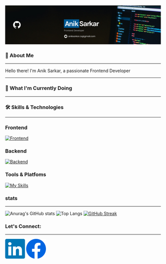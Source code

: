 ![Alt text](assets/banner.png)

### 👋 About Me
***
Hello there! I'm Anik Sarkar, a passionate Frontend Developer 

<!-- who loves crafting intuitive and visually appealing web applications. With a strong foundation in React, JavaScript, and modern web technologies, I strive to build user-friendly and responsive interfaces. I enjoy solving challenges, learning new technologies, and optimizing performance to enhance the user experience. -->
***

### 🚀 What I'm Currently Doing
***
<!-- 💻 Building RateX, a review platform inspired by Trustpilot. <br>
🔧 Exploring Node.js for backend development.<br>
🌱 Learning Next.js and improving my React skills.<br>
📚 Expanding my expertise in Problem Solving -->

### 🛠 Skills & Technologies
***
### Frontend
[![Frontend](https://skillicons.dev/icons?i=react,js,ts,tailwind,css,html)](https://skillicons.dev)
### Backend
[![Backend](https://skillicons.dev/icons?i=nodejs,express,mongodb,postgres,firebase)](https://skillicons.dev)
### Tools & Platfoms
[![My Skills](https://skillicons.dev/icons?i=git,github,postman,vercel,vscode)](https://skillicons.dev)

### stats
***
![Anurag's GitHub stats](https://github-readme-stats.vercel.app/api?username=anuraghazra&show_icons=true&theme=github_dark)
![Top Langs](https://github-readme-stats.vercel.app/api/top-langs/?username=anuraghazra&layout=compact&theme=github_dark)
[![GitHub Streak](https://streak-stats.demolab.com/?user=DenverCoder1&theme=dark)](https://git.io/streak-stats)

### Let's Connect:
***
[![LinkedIn](https://raw.githubusercontent.com/CLorant/readme-social-icons/main/large/filled/linkedin.svg)](https://linkedin.com/in/anik-sarkar-cs)
[![Facebook](https://raw.githubusercontent.com/CLorant/readme-social-icons/main/large/filled/facebook.svg)](https://facebook.com/beinganik.87)

<!-- [![LinkedIn](https://img.shields.io/badge/LinkedIn-%230077B5.svg?logo=linkedin&logoColor=white)](https://linkedin.com/in/anik-sarkar-nits) -->
